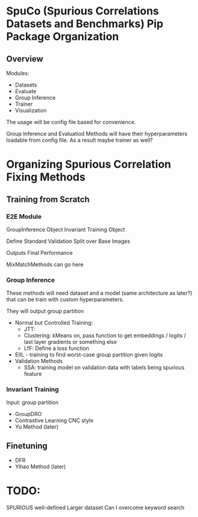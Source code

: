 # SpuCo (Spurious Correlations Datasets and Benchmarks) Pip Package Organization

## Overview 

Modules:
- Datasets
- Evaluate
- Group Inference
- Trainer
- Visualization

The usage will be config file based for convenience.

Group Inference and Evaluatiod Methods will have their hyperparameters loadable from config file. As a result maybe trainer as well?


# Organizing Spurious Correlation Fixing Methods

## Training from Scratch 

### E2E Module

GroupInference Object
Invariant Training Object

Define Standard Validation Split over Base Images

Outputs Final Performance

MixMatchMethods can go here

### Group Inference

These methods will need dataset and a model (same architecture as later?) that can be train with custom hyperparameters. 

They will output group partition

- Normal but Controlled Training:
    - JTT: 
    - Clustering: 
        kMeans on, pass function to get embeddings / logits / last layer gradients or something else
    - LfF: Define a loss function
- EIIL - training to find worst-case group partition given logits 
- Validation Methods
    - SSA: training model on validation data with labels being spurious feature

### Invariant Training 

Input: group partition

- GroupDRO
- Contrastive Learning CNC style
- Yu Method (later)

## Finetuning

- DFR
- Yihao Method (later)


# TODO:

SPURIOUS well-defined
Larger dataset
Can I overcome keyword search